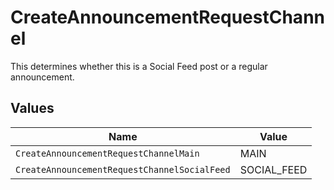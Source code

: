 # CreateAnnouncementRequestChannel

This determines whether this is a Social Feed post or a regular announcement.


## Values

| Name                                         | Value                                        |
| -------------------------------------------- | -------------------------------------------- |
| `CreateAnnouncementRequestChannelMain`       | MAIN                                         |
| `CreateAnnouncementRequestChannelSocialFeed` | SOCIAL_FEED                                  |